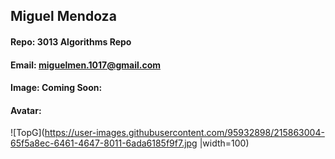 ## Miguel Mendoza
#### Repo: 3013 Algorithms Repo
#### Email: miguelmen.1017@gmail.com
#### Image: Coming Soon:
#### Avatar:
![TopG](https://user-images.githubusercontent.com/95932898/215863004-65f5a8ec-6461-4647-8011-6ada6185f9f7.jpg |width=100)

